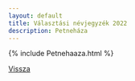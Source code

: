 ```yaml
---
layout: default
title: Választási névjegyzék 2022
description: Petneháza
---
```


{% include Petnehaaza.html %}

[Vissza](./)